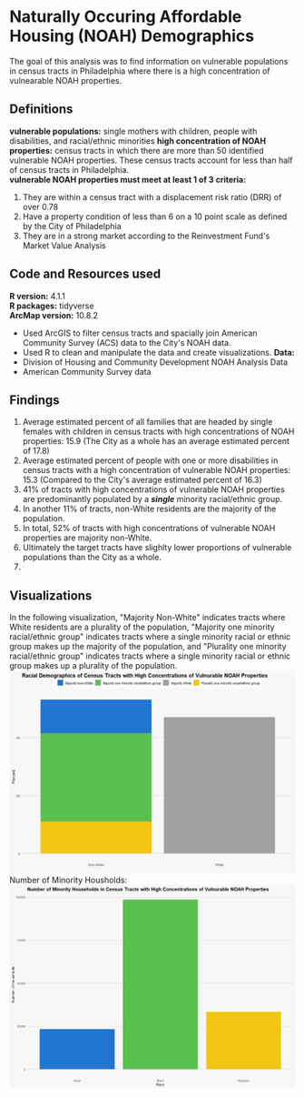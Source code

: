 # Naturally Occuring Affordable Housing (NOAH) Demographics

The goal of this analysis was to find information on vulnerable populations in census tracts in Philadelphia where there is a high concentration of vulnearable NOAH properties.  

## Definitions
**vulnerable populations:** single mothers with children, people with disabilities, and racial/ethnic minorities
**high concentration of NOAH properties:** census tracts in which there are more than 50 identified vulnerable NOAH properties. These census tracts account for less than half of census tracts in Philadelphia.  
**vulnerable NOAH properties must meet at least 1 of 3 criteria:**
1. They are within a census tract with a displacement risk ratio (DRR) of over 0.78
2. Have a property condition of less than 6 on a 10 point scale as defined by the City of Philadelphia
3. They are in a strong market according to the Reinvestment Fund's Market Value Analysis

## Code and Resources used
**R version:** 4.1.1  
**R packages:** tidyverse  
**ArcMap version:** 10.8.2 
- Used ArcGIS to filter census tracts and spacially join American Community Survey (ACS) data to the City's NOAH data.  
- Used R to clean and manipulate the data and create visualizations. 
**Data:**  
- Division of Housing and Community Development NOAH Analysis Data
- American Community Survey data

## Findings
1. Average estimated percent of all families that are headed by single females with children in census tracts with high concentrations of NOAH properties: 15.9 (The City as a whole has an average estimated percent of 17.8)
2. Average estimated percent of people with one or more disabilities in census tracts with a high concentration of vulnerable NOAH properties: 15.3 (Compared to the City's average estimated percent of 16.3) 
3. 41% of tracts with high concentrations of vulnerable NOAH properties are predominantly populated by a ***single*** minority racial/ethnic group.
4. In another 11% of tracts, non-White residents are the majority of the population. 
5. In total, 52% of tracts with high concentrations of vulnerable NOAH properties are majority non-White.  
6. Ultimately the target tracts have slighlty lower proportions of vulnerable populations than the City as a whole.  
7. 
## Visualizations 
In the following visualization, "Majority Non-White" indicates tracts where White residents are a plurality of the population, "Majority one minority racial/ethnic group" indicates tracts where a single minority racial or ethnic group makes up the majority of the population, and "Plurality one minority racial/ethnic group" indicates tracts where a single minority racial or ethnic group makes up a plurality of the population.  
![alt text](https://github.com/sfinnexe/NOAH_demographics/blob/main/Racial%20Demographics%20OTF%20NOAH.jpeg)  
Number of Minority Housholds:  
![alt text](https://github.com/sfinnexe/NOAH_demographics/blob/main/Minority%20Households%20NOAH%20OTF.jpeg) 

